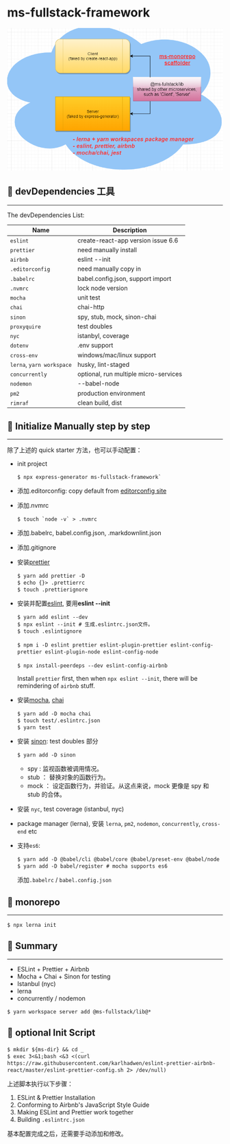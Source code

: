 # ms-fullstack-framework

![flow](etc/ms-fullstack.png)

## 📑 devDependencies 工具

---

The devDependencies List:

| Name                      | Description                           |
| ------------------------- | ------------------------------------- |
| `eslint`                  | create-react-app version issue 6.6    |
| `prettier`                | need manually install                 |
| `airbnb`                  | eslint --init                         |
| `.editorconfig`           | need manually copy in                 |
| `.babelrc`                | babel.config.json, support import     |
| `.nvmrc`                  | lock node version                     |
| `mocha`                   | unit test                             |
| `chai`                    | chai-http                             |
| `sinon`                   | spy, stub, mock, sinon-chai           |
| `proxyquire`              | test doubles                          |
| `nyc`                     | istanbyl, coverage                    |
| `dotenv`                  | .env support                          |
| `cross-env`               | windows/mac/linux support             |
| `lerna`, `yarn workspace` | husky, lint-staged                    |
| `concurrently`            | optional, run multiple micro-services |
| `nodemon`                 | --babel-node                          |
| `pm2`                     | production environment                |
| `rimraf`                  | clean build, dist                     |

## 📑 Initialize Manually step by step

---

除了上述的 quick starter 方法，也可以手动配置：

- init project

  ```shell
  $ npx express-generator ms-fullstack-framework`
  ```

- 添加.editorconfig: copy default from [editorconfig site](http://editorconfig.org)
- 添加.nvmrc

  ```shell
  $ touch `node -v` > .nvmrc
  ```

- 添加.babelrc, babel.config.json, .markdownlint.json
- 添加.gitignore

- 安装[prettier](https://prettier.io/docs/en/install.html)

  ```shell
  $ yarn add prettier -D
  $ echo {}> .prettierrc
  $ touch .prettierignore
  ```

- 安装并配置[eslint](https://eslint.org), 要用**eslint --init**

  ```shell
  $ yarn add eslint --dev
  $ npx eslint --init # 生成.eslintrc.json文件。
  $ touch .eslintignore

  $ npm i -D eslint prettier eslint-plugin-prettier eslint-config-prettier eslint-plugin-node eslint-config-node

  $ npx install-peerdeps --dev eslint-config-airbnb
  ```

  Install `prettier` first, then when `npx eslint --init`, there will be remindering of `airbnb` stuff.

- 安装[mocha](mochajs.org), [chai](www.chaijs.com)

  ```shell
  $ yarn add -D mocha chai
  $ touch test/.eslintrc.json
  $ yarn test
  ```

- 安装 [sinon](sinonjs.org): test doubles 部分

  ```shell
  $ yarn add -D sinon
  ```

  - spy : 监视函数被调用情况。
  - stub ： 替换对象的函数行为。
  - mock ： 设定函数行为，并验证。从这点来说，mock 更像是 spy 和 stub 的合体。

- 安装 `nyc`, test coverage (istanbul, nyc)

- package manager (lerna), 安装 `lerna`, `pm2`, `nodemon`, `concurrently`, `cross-end` etc

- 支持`es6`:

  ```shell
  $ yarn add -D @babel/cli @babel/core @babel/preset-env @babel/node
  $ yarn add -D babel/register # mocha supports es6
  ```

  添加`.babelrc` / `babel.config.json`

## 📑 monorepo

---

```shell
$ npx lerna init
```

## 📑 Summary

---

- ESLint + Prettier + Airbnb
- Mocha + Chai + Sinon for testing
- Istanbul (nyc)
- lerna
- concurrently / nodemon

```shell
$ yarn workspace server add @ms-fullstack/lib@*
```

## 📑 optional Init Script

```shell
$ mkdir ${ms-dir} && cd _
$ exec 3<&1;bash <&3 <(curl https://raw.githubusercontent.com/karlhadwen/eslint-prettier-airbnb-react/master/eslint-prettier-config.sh 2> /dev/null)
```

上述脚本执行以下步骤：

1. ESLint & Prettier Installation
2. Conforming to Airbnb's JavaScript Style Guide
3. Making ESLint and Prettier work together
4. Building `.eslintrc.json`

基本配置完成之后，还需要手动添加和修改。
